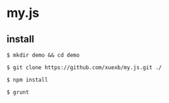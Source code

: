 # my.js


## install

``` shell
$ mkdir demo && cd demo

$ git clone https://github.com/xuexb/my.js.git ./

$ npm install

$ grunt
```
